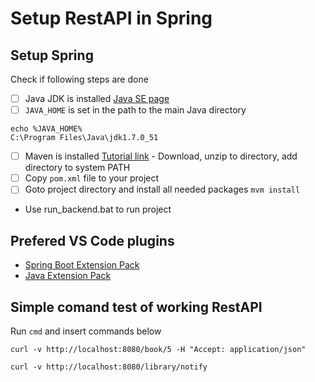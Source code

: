 # Setup RestAPI in Spring

## Setup Spring
Check if following steps are done
- [ ] Java JDK is installed [Java SE page](https://www.oracle.com/java/technologies/javase-downloads.html)
- [ ] `JAVA_HOME` is set in the path to the main Java directory 
```
echo %JAVA_HOME% 
C:\Program Files\Java\jdk1.7.0_51
```
- [ ] Maven is installed [Tutorial link](https://maven.apache.org/install.html) - Download, unzip to directory, add directory to system PATH
- [ ] Copy `pom.xml` file to your project
- [ ] Goto project directory and install all needed packages `mvm install`

* Use run_backend.bat to run project

## Prefered VS Code plugins
* [Spring Boot Extension Pack](https://marketplace.visualstudio.com/items?itemName=Pivotal.vscode-boot-dev-pack)
* [Java Extension Pack](https://marketplace.visualstudio.com/items?itemName=vscjava.vscode-java-pack)

## Simple comand test of working RestAPI
Run `cmd` and insert commands below
```
curl -v http://localhost:8080/book/5 -H "Accept: application/json"

curl -v http://localhost:8080/library/notify 
```